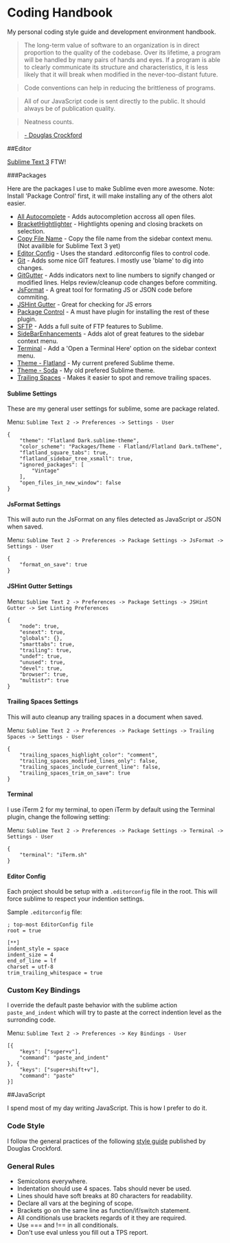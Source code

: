 Coding Handbook
========

My personal coding style guide and development environment handbook.

>The long-term value of software to an organization is in direct proportion to the quality of the codebase. Over its lifetime, a program will be handled by many pairs of hands and eyes. If a program is able to clearly communicate its structure and characteristics, it is less likely that it will break when modified in the never-too-distant future.

>Code conventions can help in reducing the brittleness of programs.

>All of our JavaScript code is sent directly to the public. It should always be of publication quality.

>Neatness counts.

>[- Douglas Crockford](http://javascript.crockford.com/code.html)

##Editor

[Sublime Text 3](http://www.sublimetext.com/3) FTW!

###Packages

Here are the packages I use to make Sublime even more awesome. Note: Install 'Package Control' first, it will make installing any of the others alot easier.

* [All Autocomplete](https://github.com/alienhard/SublimeAllAutocomplete) - Adds autocompletion accross all open files.
* [BracketHightlighter](https://github.com/facelessuser/BracketHighlighter) - Hightlights opening and closing brackets on selection.
* [Copy File Name](https://bitbucket.org/nwjlyons/copy-file-name) - Copy the file name from the sidebar context menu. (Not availible for Sublime Text 3 yet)
* [Editor Config](https://github.com/sindresorhus/editorconfig-sublime) - Uses the standard .editorconfig files to control code.
* [Git](https://github.com/kemayo/sublime-text-2-git) - Adds some nice GIT features. I mostly use 'blame' to dig into changes.
* [GitGutter](https://github.com/jisaacks/GitGutter) - Adds indicators next to line numbers to signify changed or modified lines. Helps review/cleanup code changes before commiting.
* [JsFormat](https://github.com/jdc0589/JsFormat) - A great tool for formating JS or JSON code before commiting.
* [JSHint Gutter](https://github.com/victorporof/Sublime-JSHint) - Great for checking for JS errors
* [Package Control](http://wbond.net/sublime_packages/package_control) - A must have plugin for installing the rest of these plugin.
* [SFTP](http://wbond.net/sublime_packages/sftp) - Adds a full suite of FTP features to Sublime.
* [SideBarEnhancements](https://github.com/titoBouzout/SideBarEnhancements) - Adds alot of great features to the sidebar context menu.
* [Terminal](http://wbond.net/sublime_packages/terminal) - Add a 'Open a Terminal Here' option on the sidebar context menu.
* [Theme - Flatland](https://github.com/buymeasoda/soda-theme/) - My current prefered Sublime theme.
* [Theme - Soda](https://github.com/buymeasoda/soda-theme/) - My old prefered Sublime theme.
* [Trailing Spaces](https://github.com/SublimeText/TrailingSpaces) - Makes it easier to spot and remove trailing spaces.

#### Sublime Settings
These are my general user settings for sublime, some are package related.

Menu: `Sublime Text 2 -> Preferences -> Settings - User`

	{
		"theme": "Flatland Dark.sublime-theme",
		"color_scheme": "Packages/Theme - Flatland/Flatland Dark.tmTheme",
		"flatland_square_tabs": true,
		"flatland_sidebar_tree_xsmall": true,
		"ignored_packages": [
			"Vintage"
		],
		"open_files_in_new_window": false
	}

#### JsFormat Settings
This will auto run the JsFormat on any files detected as JavaScript or JSON when saved.

Menu: `Sublime Text 2 -> Preferences -> Package Settings -> JsFormat -> Settings - User`

	{
		"format_on_save": true
	}

#### JSHint Gutter Settings

Menu: `Sublime Text 2 -> Preferences -> Package Settings -> JSHint Gutter -> Set Linting Preferences`

	{
		"node": true,
		"esnext": true,
		"globals": {},
		"smarttabs": true,
		"trailing": true,
		"undef": true,
		"unused": true,
		"devel": true,
		"browser": true,
		"multistr": true
	}

#### Trailing Spaces Settings
This will auto cleanup any trailing spaces in a document when saved.

Menu: `Sublime Text 2 -> Preferences -> Package Settings -> Trailing Spaces -> Settings - User`

	{
		"trailing_spaces_highlight_color": "comment",
		"trailing_spaces_modified_lines_only": false,
		"trailing_spaces_include_current_line": false,
		"trailing_spaces_trim_on_save": true
	}


#### Terminal
I use iTerm 2 for my terminal, to open iTerm by default using the Terminal plugin, change the following setting:

Menu: `Sublime Text 2 -> Preferences -> Package Settings -> Terminal -> Settings - User`

	{
		"terminal": "iTerm.sh"
	}


#### Editor Config
Each project should be setup with a `.editorconfig` file in the root. This will force sublime to respect your indention settings.

Sample `.editorconfig` file:

	; top-most EditorConfig file
	root = true

	[**]
	indent_style = space
	indent_size = 4
	end_of_line = lf
	charset = utf-8
	trim_trailing_whitespace = true

### Custom Key Bindings

I override the default paste behavior with the sublime action `paste_and_indent` which will try to paste at the correct indention level as the surronding code.

Menu: `Sublime Text 2 -> Preferences -> Key Bindings - User`

	[{
		"keys": ["super+v"],
		"command": "paste_and_indent"
	}, {
		"keys": ["super+shift+v"],
		"command": "paste"
	}]

##JavaScript

I spend most of my day writing JavaScript. This is how I prefer to do it.

### Code Style

I follow the general practices of the following [style guide](http://javascript.crockford.com/code.html) published by Douglas Crockford.

### General Rules

* Semicolons everywhere.
* Indentation should use 4 spaces. Tabs should never be used.
* Lines should have soft breaks at 80 characters for readability.
* Declare all vars at the begining of scope.
* Brackets go on the same line as function/if/switch statement.
* All conditionals use brackets regards of it they are required.
* Use === and !== in all conditionals.
* Don't use eval unless you fill out a TPS report.
